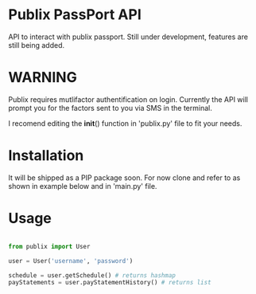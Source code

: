 # Publix PassPort API
API to interact with publix passport. Still under development, features are still being added.

# WARNING
Publix requires mutlifactor authentification on login. Currently the API will prompt you for the factors sent to you via SMS in the terminal.

I recomend editing the __init__() function in 'publix.py' file to fit your needs.


# Installation

It will be shipped as a PIP package soon.
For now clone and refer to as shown in example below and in 'main.py' file.


# Usage

```python

from publix import User

user = User('username', 'password')

schedule = user.getSchedule() # returns hashmap
payStatements = user.payStatementHistory() # returns list



```


